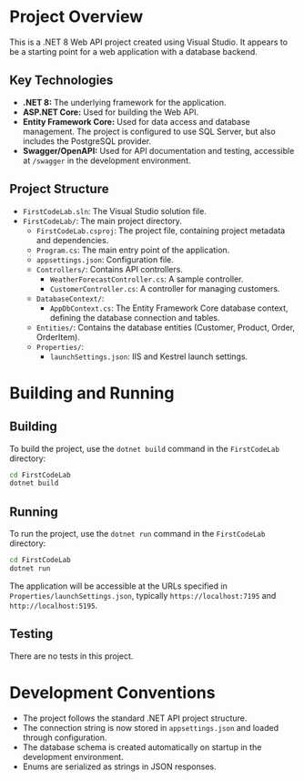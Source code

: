 # Project Overview

This is a .NET 8 Web API project created using Visual Studio. It appears to be a starting point for a web application with a database backend.

## Key Technologies

*   **.NET 8:** The underlying framework for the application.
*   **ASP.NET Core:** Used for building the Web API.
*   **Entity Framework Core:** Used for data access and database management. The project is configured to use SQL Server, but also includes the PostgreSQL provider.
*   **Swagger/OpenAPI:** Used for API documentation and testing, accessible at `/swagger` in the development environment.

## Project Structure

*   `FirstCodeLab.sln`: The Visual Studio solution file.
*   `FirstCodeLab/`: The main project directory.
    *   `FirstCodeLab.csproj`: The project file, containing project metadata and dependencies.
    *   `Program.cs`: The main entry point of the application.
    *   `appsettings.json`: Configuration file.
    *   `Controllers/`: Contains API controllers.
        *   `WeatherForecastController.cs`: A sample controller.
        *   `CustomerController.cs`: A controller for managing customers.
    *   `DatabaseContext/`:
        *   `AppDbContext.cs`: The Entity Framework Core database context, defining the database connection and tables.
    *   `Entities/`: Contains the database entities (Customer, Product, Order, OrderItem).
    *   `Properties/`:
        *   `launchSettings.json`: IIS and Kestrel launch settings.

# Building and Running

## Building

To build the project, use the `dotnet build` command in the `FirstCodeLab` directory:

```bash
cd FirstCodeLab
dotnet build
```

## Running

To run the project, use the `dotnet run` command in the `FirstCodeLab` directory:

```bash
cd FirstCodeLab
dotnet run
```

The application will be accessible at the URLs specified in `Properties/launchSettings.json`, typically `https://localhost:7195` and `http://localhost:5195`.

## Testing

There are no tests in this project.

# Development Conventions

*   The project follows the standard .NET API project structure.
*   The connection string is now stored in `appsettings.json` and loaded through configuration.
*   The database schema is created automatically on startup in the development environment.
*   Enums are serialized as strings in JSON responses.
